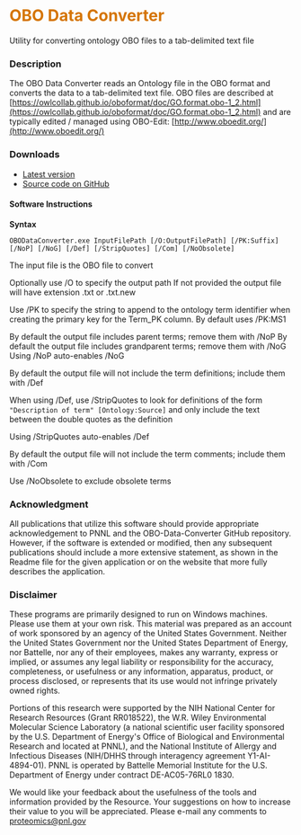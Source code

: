 # __<span style="color:#D57500">OBO Data Converter</span>__
Utility for converting ontology OBO files to a tab-delimited text file

### Description
The OBO Data Converter reads an Ontology file in the OBO format and converts the data to a tab-delimited text file. OBO files are described at [https://owlcollab.github.io/oboformat/doc/GO.format.obo-1_2.html](https://owlcollab.github.io/oboformat/doc/GO.format.obo-1_2.html) and are typically edited / managed using OBO-Edit: [http://www.oboedit.org/](http://www.oboedit.org/)

### Downloads
* [Latest version](https://github.com/PNNL-Comp-Mass-Spec/OBO-Data-Converter/releases/latest)
* [Source code on GitHub](https://github.com/PNNL-Comp-Mass-Spec/OBO-Data-Converter)

#### Software Instructions
__Syntax__

`OBODataConverter.exe
 InputFilePath [/O:OutputFilePath] [/PK:Suffix] [/NoP] [/NoG] [/Def] [/StripQuotes] [/Com] [/NoObsolete]`

 The input file is the OBO file to convert

Optionally use /O to specify the output path
If not provided the output file will have extension .txt or .txt.new

Use /PK to specify the string to append to the ontology term identifier when creating the primary key for the Term_PK column. By default uses /PK:MS1

By default the output file includes parent terms; remove them with /NoP
By default the output file includes grandparent terms; remove them with /NoG
Using /NoP auto-enables /NoG

By default the output file will not include the term definitions; include them with /Def

When using /Def, use /StripQuotes to look for definitions of the form
`"Description of term" [Ontology:Source]`
and only include the text between the double quotes as the definition

Using /StripQuotes auto-enables /Def

By default the output file will not include the term comments; include them with /Com

Use /NoObsolete to exclude obsolete terms

### Acknowledgment

All publications that utilize this software should provide appropriate acknowledgement to PNNL and the OBO-Data-Converter GitHub repository. However, if the software is extended or modified, then any subsequent publications should include a more extensive statement, as shown in the Readme file for the given application or on the website that more fully describes the application.

### Disclaimer

These programs are primarily designed to run on Windows machines. Please use them at your own risk. This material was prepared as an account of work sponsored by an agency of the United States Government. Neither the United States Government nor the United States Department of Energy, nor Battelle, nor any of their employees, makes any warranty, express or implied, or assumes any legal liability or responsibility for the accuracy, completeness, or usefulness or any information, apparatus, product, or process disclosed, or represents that its use would not infringe privately owned rights.

Portions of this research were supported by the NIH National Center for Research Resources (Grant RR018522), the W.R. Wiley Environmental Molecular Science Laboratory (a national scientific user facility sponsored by the U.S. Department of Energy's Office of Biological and Environmental Research and located at PNNL), and the National Institute of Allergy and Infectious Diseases (NIH/DHHS through interagency agreement Y1-AI-4894-01). PNNL is operated by Battelle Memorial Institute for the U.S. Department of Energy under contract DE-AC05-76RL0 1830.

We would like your feedback about the usefulness of the tools and information provided by the Resource. Your suggestions on how to increase their value to you will be appreciated. Please e-mail any comments to proteomics@pnl.gov
